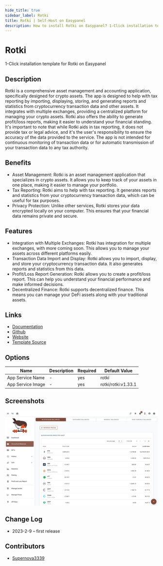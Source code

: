 ```yaml
---
hide_title: true
sidebar_label: Rotki
title: Rotki | Self-Host on Easypanel
description: How to install Rotki on Easypanel? 1-Click installation template for Rotki on Easypanel
---
```


<!-- generated -->

# Rotki

1-Click installation template for Rotki on Easypanel

## Description

Rotki is a comprehensive asset management and accounting application, specifically designed for crypto assets. The app is designed to help with tax reporting by importing, displaying, storing, and generating reports and statistics from cryptocurrency transaction data and other assets. It integrates with multiple exchanges, providing a centralized platform for managing your crypto assets. Rotki also offers the ability to generate profit/loss reports, making it easier to understand your financial standing. It&#39;s important to note that while Rotki aids in tax reporting, it does not provide tax or legal advice, and it&#39;s the user&#39;s responsibility to ensure the accuracy of the data provided to the service. The app is not intended for continuous monitoring of transaction data or for automatic transmission of your transaction data to any tax authority.

## Benefits

- Asset Management: Rotki is an asset management application that specializes in crypto assets. It allows you to keep track of your assets in one place, making it easier to manage your portfolio.
- Tax Reporting: Rotki aims to help with tax reporting. It generates reports and statistics from your cryptocurrency transaction data, which can be useful for tax purposes.
- Privacy Protection: Unlike other services, Rotki stores your data encrypted locally on your computer. This ensures that your financial data remains private and secure.

## Features

- Integration with Multiple Exchanges: Rotki has integration for multiple exchanges, with more coming soon. This allows you to manage your assets across different platforms easily.
- Transaction Data Import and Display: Rotki allows you to import, display, and store your cryptocurrency transaction data. It also generates reports and statistics from this data.
- Profit/Loss Report Generation: Rotki allows you to create a profit/loss report. This can help you understand your financial performance and make informed decisions.
- Decentralized Finance: Rotki supports decentralized finance. This means you can manage your DeFi assets along with your traditional assets.

## Links

- [Documentation](https://rotki.readthedocs.io/en/latest/)
- [Github](https://github.com/rotki/rotki)
- [Website](https://rotki.com/)
- [Template Source](https://github.com/easypanel-io/templates/tree/main/templates/rotki)

## Options

Name | Description | Required | Default Value
-|-|-|-
App Service Name | - | yes | rotki
App Service Image | - | yes | rotki/rotki:v1.33.1

## Screenshots

![Rotki Screenshot](./assets/screenshot.png)

## Change Log

- 2023-2-9 – first release

## Contributors

- [Supernova3339](https://github.com/Supernova3339)
